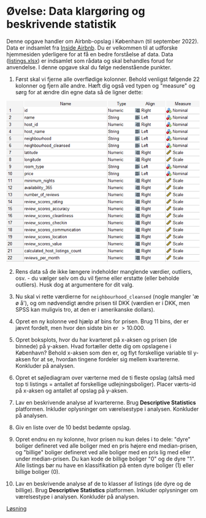 # Øvelse: Data klargøring og beskrivende statistik

Denne opgave handler om Airbnb-opslag i København (til september 2022). Data er indsamlet fra [Inside Airbnb](http://insideairbnb.com/copenhagen). Du er velkommen til at udforske hjemmesiden yderligere for at få en bedre forståelse af data. Data ([listings.xlsx](listings.xlsx)) er indsamlet som rådata og skal behandles forud for anvendelse. I denne opgave skal du følge nedenstående punkter.

1. Først skal vi fjerne alle overflødige kolonner. Behold venligst følgende 22 kolonner og fjern alle andre. Hæft dig også ved typen og "measure" og sørg for at ændre din egne data så de ligner dette:

<p align="center">
  <img src="data.png" alt="data">
</p>


2. Rens data så de ikke længere indeholder manglende værdier, outliers, osv. - du vælger selv om du vil fjerne eller erstatte (eller beholde outliers). Husk dog at argumentere for dit valg.

3. Nu skal vi rette værdierne for `neighbourhood_cleansed` (nogle mangler 'æ ø å'), og om nødvendigt ændre prisen til DKK (værdien er i DKK, men SPSS kan muligvis tro, at den er i amerikanske dollars).

4. Opret en ny kolonne ved hjælp af bins for prisen. Brug 11 bins, der er jævnt fordelt, men hvor den sidste bin er $> 10.000$.

5. Opret boksplots, hvor du har kvarteret på x-aksen og prisen (de binnede) på y-aksen. Hvad fortæller dette dig om opslagene i København? Behold x-aksen som den er, og flyt forskellige variable til y-aksen for at se, hvordan tingene fordeler sig mellem kvartererne. Konkluder på analysen.

6. Opret et søjlediagram over værterne med de ti fleste opslag (altså med top ti listings = antallet af forskellige udlejningsboliger). Placer værts-id på x-aksen og antallet af opslag på y-aksen.

7. Lav en beskrivende analyse af kvartererne. Brug **Descriptive Statistics** platformen. Inkluder oplysninger om værelsestype i analysen. Konkluder på analysen.

8. Giv en liste over de 10 bedst bedømte opslag.

9. Opret endnu en ny kolonne, hvor prisen nu kun deles i to dele: "dyre" boliger defineret ved alle boliger med en pris højere end median-prisen, og "billige" boliger defineret ved alle boliger med en pris lig med eller under median-prisen. Du kan kode de billige boliger "0" og de dyre "1". Alle listings bør nu have en klassifikation på enten dyre boliger (1) eller billige boliger (0).

10. Lav en beskrivende analyse af de to klasser af listings (de dyre og de billige). Brug **Descriptive Statistics** platformen. Inkluder oplysninger om værelsestype i analysen. Konkludér på analysen.

[Løsning](https://viaucdk-my.sharepoint.com/:f:/g/personal/rib_viauc_dk/Eh5SoAe_CwpFmZ333CDLRAgBnsSyzkrIPXNHzJa9vZCwBg?e=5femQ6)